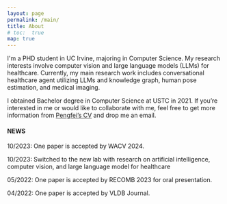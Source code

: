 ```yaml
---
layout: page
permalink: /main/
title: About
# toc:  true
map: true
---
```


I'm a PHD student in UC Irvine, majoring in Computer Science. My research interests involve computer vision and large language models (LLMs) for healthcare. Currently, my main research work includes conversational healthcare agent utilizing LLMs and knowledge graph, human pose estimation, and medical imaging.

I obtained Bachelor degree in Computer Science at USTC in 2021. If you’re interested in me or would like to collaborate with me, feel free to get more information from [Pengfei’s CV](files/CV_intern.pdf) and drop me an email.


#### NEWS 

10/2023: One paper is accepted by WACV 2024.

10/2023: Switched to the new lab with research on artificial intelligence, computer vision, and large language model for healthcare

05/2022: One paper is accepted by RECOMB 2023 for oral presentation.

04/2022: One paper is accepted by VLDB Journal.


<!-- ##### Website Introduction

My scientific experiences are recorded in [research](https://zpf0117b.github.io/PengfeiZhang.github.io/research/) and [publications](https://zpf0117b.github.io/PengfeiZhang.github.io/publications/).  -->


<!-- <embed src="http://files2.17173.com/__flash/2011/10/21/honehone_clock_tr.swf"> -->

